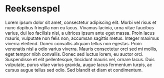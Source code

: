 # Reeksenspel

Lorem ipsum dolor sit amet, consectetur adipiscing elit. Morbi vel risus et nunc dapibus fringilla non eu lacus. Vivamus lacinia, urna vitae faucibus varius, dui leo facilisis nisi, a ultrices ipsum ante eget massa. Proin lacus mauris, vulputate non felis non, accumsan sagittis metus. Integer maximus viverra eleifend. Donec convallis aliquam tellus non egestas. Proin venenatis nisl a odio varius viverra. Mauris consectetur orci sed mi mollis, eget tempor nibh convallis. Donec sed luctus lorem, eu auctor orci. Suspendisse et elit pellentesque, tincidunt mauris vel, ornare lacus. Duis vulputate, purus vitae varius gravida, augue lacus fermentum turpis, ac cursus augue tellus sed odio. Sed blandit et diam et condimentum.
